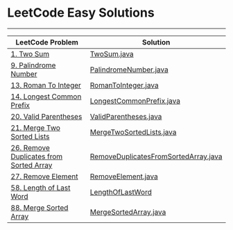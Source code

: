 # LeetCode Easy Solutions

---

| LeetCode Problem                                                                                              | Solution                                                                     |
|---------------------------------------------------------------------------------------------------------------|------------------------------------------------------------------------------|
| [1. Two Sum](https://leetcode.com/problems/two-sum/)                                                          | [TwoSum.java](TwoSum.java)                                                   |
| [9. Palindrome Number](https://leetcode.com/problems/palindrome-number/)                                      | [PalindromeNumber.java](PalindromeNumber.java)                               |
| [13. Roman To Integer](https://leetcode.com/problems/roman-to-integer/)                                       | [RomanToInteger.java](RomanToInteger.java)                                   |
| [14. Longest Common Prefix](https://leetcode.com/problems/longest-common-prefix/)                             | [LongestCommonPrefix.java](LongestCommonPrefix.java)                         |
| [20. Valid Parentheses](https://leetcode.com/problems/valid-parentheses/)                                     | [ValidParentheses.java](ValidParentheses.java)                               |
| [21. Merge Two Sorted Lists](https://leetcode.com/problems/merge-two-sorted-lists/)                           | [MergeTwoSortedLists.java](MergeTwoSortedLists.java)                         |
| [26. Remove Duplicates from Sorted Array](https://leetcode.com/problems/remove-duplicates-from-sorted-array/) | [RemoveDuplicatesFromSortedArray.java](RemoveDuplicatesFromSortedArray.java) |
| [27. Remove Element](https://leetcode.com/problems/remove-element/)                                           | [RemoveElement.java](RemoveElement.java)                                     |
| [58. Length of Last Word](https://leetcode.com/problems/length-of-last-word/)                                 | [LengthOfLastWord](LengthOfLastWord.java)                                    |
| [88. Merge Sorted Array](https://leetcode.com/problems/merge-sorted-array/)                                   | [MergeSortedArray.java](MergeSortedArray.java)                               |                                                                                                             |                                                                              |

